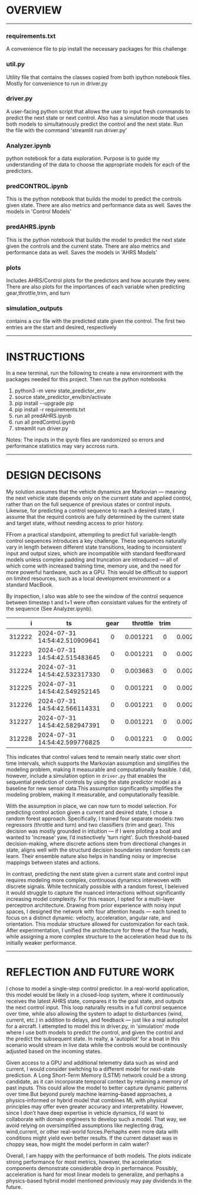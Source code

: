 # OVERVIEW 

---

### requirements.txt
A convenience file to pip install the necessary packages for this challenge

### util.py
Utility file that contains the classes copied from both ipython notebook files. Mostly for convenience to run in driver.py

### driver.py
A user-facing python script that allows the user to input fresh commands to predict the next state or next control. Also has a simulation mode that uses both models to simultatnously predict the control and the next state. Run the file with the command 'streamlit run driver.py'

### Analyzer.ipynb
python notebook for a data exploration. Purpose is to guide my understanding of the data to choose the appropriate models for each of the predictors.

### predCONTROL.ipynb
This is the python notebook that builds the model to predict the controls given state. There are also metrics and performance data as well. Saves the models in 'Control Models'

### predAHRS.ipynb
This is the python notebook that builds the model to predict the next state given the controls and the current state. There are also metrics and performance data as well. Saves the models in 'AHRS Models'

### plots
Includes AHRS/Control plots for the predictors and how accurate they were. There are also plots for the importances of each variable when predicting gear,throttle,trim, and turn

### simulation_outputs
contains a csv file with the predicted state given the control. The first two entries are the start and desired, respectively


---

# INSTRUCTIONS

In a new terminal, run the following to create a new environment with the packages needed for this project. Then run the python notebooks

1. python3 -m venv state_predictor_env
2. source state_predictor_env/bin/activate
3. pip install --upgrade pip
4. pip install -r requirements.txt
5. run all predAHRS.ipynb
6. run all predControl.ipynb
6. streamlit run driver.py 

Notes: The inputs in the ipynb files are randomized so errors and performance statistics may vary accross runs.

---

# DESIGN DECISONS

My solution assumes that the vehicle dynamics are Markovian — meaning the next vehicle state depends only on the current state and applied control, rather than on the full sequence of previous states or control inputs. Likewise, for predicting a control sequence to reach a desired state, I assume that the requird controls are fully determined by the current state and target state, without needing access to prior history. 

FFrom a practical standpoint, attempting to predict full variable-length control sequences introduces a key challenge. These sequences naturally vary in length between different state transitions, leading to inconsistent input and output sizes, which are incompatible with standard feedforward models unless complex padding and truncation are introduced — all of which come with increased training time, memory use, and the need for more powerful hardware, such as a GPU. This would be difficult to support on limited resources, such as a local development environment or a standard MacBook. 

By inspection, I also was able to see the window of the control sequence between timestep t and t+1 were often consistant values for the entirety of the sequence (See Analyzer.ipynb). 

| i       | ts                                   | gear | throttle  | trim | turn     |
|--------:|--------------------------------------|:----:|----------:|:----:|---------:|
| 312222  | 2024-07-31 14:54:42.510909641        |  0   | 0.001221  |  0   | 0.002442 |
| 312223  | 2024-07-31 14:54:42.515483645        |  0   | 0.001221  |  0   | 0.002442 |
| 312224  | 2024-07-31 14:54:42.532317330        |  0   | 0.003663  |  0   | 0.002442 |
| 312225  | 2024-07-31 14:54:42.549252145        |  0   | 0.001221  |  0   | 0.002442 |
| 312226  | 2024-07-31 14:54:42.566114331        |  0   | 0.001221  |  0   | 0.002442 |
| 312227  | 2024-07-31 14:54:42.582947391        |  0   | 0.001221  |  0   | 0.002442 |
| 312228  | 2024-07-31 14:54:42.599776825        |  0   | 0.001221  |  0   | 0.002442 |

This indicates that control values tend to remain nearly static over short time intervals, which supports the Markovian assumption and simplifies the modeling problem, making it measurable and computationally feasible. I did, however, include a simulation option in `driver.py` that enables the sequential prediction of controls by using the state predictor model as a baseline for new sensor data.This assumption significantly simplifies the modeling problem, making it measurable, and computationally feasible.

With the assumption in place, we can now turn to model selection. For predicting control action given a current and desired state, I chose a random forest approach. Specifically, I trained four separate models: two regressors (throttle and turn) and two classifiers (trim and gear). This  decision was mostly grounded in intuition — if I were piloting a boat and wanted to 'increase' yaw, I’d instinctively 'turn right'. Such threshold-based decision-making, where discrete actions stem from directional changes in state, aligns well with the structurd decision boundaries random forests can learn. Their ensemble nature also helps in handling noisy or imprecise mappings between states and actions.

In contrast, predicting the next state given a current state and control input requires modeling more complex, continuous dynamics interwoven with discrete signals. While technically possible with a random forest, I beleived it would struggle to capture the nuanced interactions without significantly increasing model complexity. For this reason, I opted for a multi-layer perceptron architecture. Drawing from prior experience with noisy input spaces, I designed the network with four attention heads — each tuned to focus on a distinct dynamic: velocty, acceleration, angular rate, and orientation. This modular structure allowed for customization for each task. After experimentation, I unified the architecture for three of the four heads, while assigning a more complex structure to the acceleration head due to its initially weaker performance.

---

# REFLECTION AND FUTURE WORK

I chose to model a single-step control predictor. In a real-world application, this model would be likely in a closed-loop system, where it continuously receives the latest AHRS state, compares it to the goal state, and outputs the next control input. This loop naturally results in a full control sequence over time, while also allowing the system to adapt to disturbances (wind, current, etc.) in addition to delays, and feedback — just like a real autopilot for a aircraft. I attempted to model this in driver.py, in 'simulation' mode where I use both models to predict the control, and given the control and the predict the subsequent state. In realty, a 'autopilot' for a boat in this scenario would stream in live data while the controls would be continously adjusted based on the incoming states.

Given access to a GPU and additional telemetry data such as wind and current, I would consider switching to a different model for next-state prediction. A Long Short-Term Memory (LSTM) network could be a strong candidate, as it can incorporate temporal context by retaining a memory of past inputs. This could allow the model to better capture dynamic patterns over time.But beyond purely machine learning–based approaches, a physics-informed or hybrid model that combines ML with physical principles may offer even greater accuracy and interpretability. However, since I don’t have deep expertise in vehicle dynamics, I’d want to collaborate with domain engineers to develop such a model. That way, we avoid relying on oversimplified assumptions like neglecting drag, wind,current, or other real-world forces.Perhaphs even more data with conditions might yield even better results. If the current dataset was in choppy seas, how might the model perform in calm water? 

Overall, I am happy with the performance of both models. The plots indicate strong performance for most metrics, however, the acceleration components demonstrate considerable drop in performance. Possibly, acceleration is hard for most linear models to generalize, and perhaphs a physics-based hybrid model mentioned previously may pay dividends in the future. 